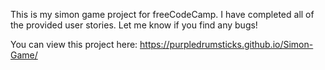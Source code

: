 This is my simon game project for freeCodeCamp. I have completed all of the provided user stories. Let me know if you find any bugs!

You can view this project here: https://purpledrumsticks.github.io/Simon-Game/
